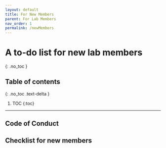```yaml
---
layout: default
title: For New Members
parent: For Lab Members
nav_order: 1
permalink: /newMembers
---
```


# A to-do list for new lab members
{: .no_toc }

## Table of contents
{: .no_toc .text-delta }

1. TOC
{:toc}

---

## Code of Conduct 

## Checklist for new members
